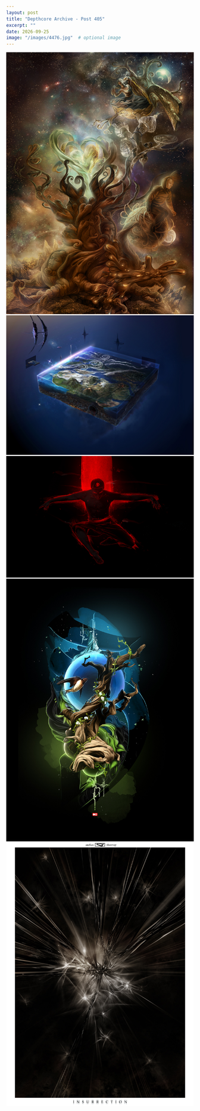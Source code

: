 ```yaml
---
layout: post
title: "Depthcore Archive - Post 405"
excerpt: ""
date: 2026-09-25
image: "/images/4476.jpg"  # optional image
---
```


<img src="/images/4476.jpg">
<img src="/images/4477.jpg" alt="4477.jpg"/>
<img src="/images/4478.jpg" alt="4478.jpg"/>
<img src="/images/4479.jpg" alt="4479.jpg"/>
<img src="/images/448.jpg" alt="448.jpg"/>
